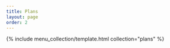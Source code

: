 ```yaml
---
title: Plans
layout: page
order: 2
---
```

{% include menu_collection/template.html collection="plans" %}
